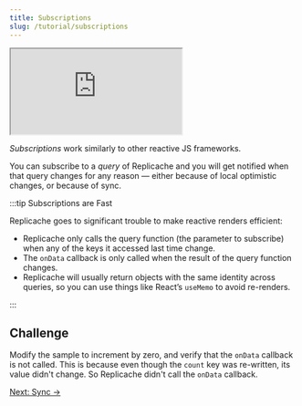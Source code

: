 ```yaml
---
title: Subscriptions
slug: /tutorial/subscriptions
---
```


<iframe src="https://codesandbox.io/embed/replicache-subscriptions-3othf6?autoresize=1&fontsize=12&hidenavigation=1&theme=light&codemirror=1&view=split&forcerefresh=1"
     style={{'width':'100%','height':'350px', 'border':'1px solid rgb(222,221,221)', 'overflow':'hidden'}}
     title="constructing-replicache"
     allow="accelerometer; ambient-light-sensor; camera; encrypted-media; geolocation; gyroscope; hid; microphone; midi; payment; usb; vr; xr-spatial-tracking"
     sandbox="allow-forms allow-modals allow-popups allow-presentation allow-same-origin allow-scripts"
></iframe>

_Subscriptions_ work similarly to other reactive JS frameworks.

You can subscribe to a _query_ of Replicache and you will get notified when that query changes for any reason — either because of local optimistic changes, or because of sync.

:::tip Subscriptions are Fast

Replicache goes to significant trouble to make reactive renders efficient:

- Replicache only calls the query function (the parameter to subscribe) when any of the keys it accessed last time change.
- The `onData` callback is only called when the result of the query function changes.
- Replicache will usually return objects with the same identity across queries, so you can use things like React’s `useMemo` to avoid re-renders.

:::

<h2>Challenge</h2>

Modify the sample to increment by zero, and verify that the `onData` callback is not called. This is because even though the `count` key was re-written, its value didn't change. So Replicache didn't call the `onData` callback.

<div style={{fontSize:"1.2em", fontWeight:"bold", marginTop:"3em"}}><a href="/tutorial/sync">Next: Sync &rarr;</a></div>
